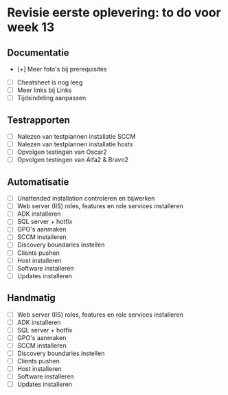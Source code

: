# Revisie eerste oplevering: to do voor week 13

## Documentatie

- [+] Meer foto's bij prerequisites
- [ ] Cheatsheet is nog leeg
- [ ] Meer links bij Links
- [ ] Tijdsindeling aanpassen

## Testrapporten

- [ ] Nalezen van testplannen installatie SCCM
- [ ] Nalezen van testplannen installatie hosts
- [ ] Opvolgen testingen van Oscar2
- [ ] Opvolgen testingen van Alfa2 & Bravo2

## Automatisatie

- [ ] Unattended installation controleren en bijwerken
- [ ] Web server (IIS) roles, features en role services installeren
- [ ] ADK installeren
- [ ] SQL server + hotfix
- [ ] GPO's aanmaken
- [ ] SCCM installeren
- [ ] Discovery boundaries instellen
- [ ] Clients pushen
- [ ] Host installeren
- [ ] Software installeren
- [ ] Updates installeren

## Handmatig

- [ ] Web server (IIS) roles, features en role services installeren
- [ ] ADK installeren
- [ ] SQL server + hotfix
- [ ] GPO's aanmaken
- [ ] SCCM installeren
- [ ] Discovery boundaries instellen
- [ ] Clients pushen
- [ ] Host installeren
- [ ] Software installeren
- [ ] Updates installeren

